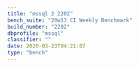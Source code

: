 ```yaml
---
title: "mssql 2 2202"
bench_suite: "20w13 CI Weekly Benchmark"
build_number: "2202"
dbprofile: "mssql"
classifier: ""
date: 2020-03-23T04:21:07
type: "bench"
---
```


